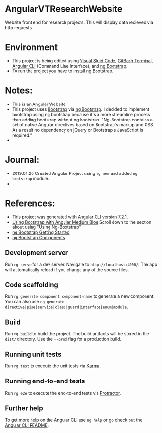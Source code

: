 # AngularVTResearchWebsite
Website front end for research projects. This will display data recieved via http requests. 

# Environment 
- This project is being edited using [Visual Stuid Code](https://code.visualstudio.com/), [GitBash Terminal](https://git-scm.com/downloads), [Angular CLI](https://cli.angular.io/) (Command Line Interface), and [ng Bootstrap](https://ng-bootstrap.github.io/#/home).
- To run the project you have to install ng Bootstrap.

# Notes: 
- This is an [Angular Website](https://angular.io/)
- This project uses [Bootstrap](https://getbootstrap.com/) via [ng Bootstrap](https://ng-bootstrap.github.io/#/home). I decided to implement bootstrap using ng bootstrap because it's a more streamline process than adding bootstrap without ng bootstrap. "Ng-Bootstrap contains a set of native Angular directives based on Bootstrap's markup and CSS. As a result no dependency on jQuery or Bootstrap's JavaScript is required."
- 

# Journal: 
- 2019.01.20 Created Angular Project using `ng new` and added `ng bootstrap` module.
- 

# References: 
- This project was generated with [Angular CLI](https://github.com/angular/angular-cli) version 7.2.1.
- [Using Bootstrap with Angular Medium Blog](https://medium.com/codingthesmartway-com-blog/using-bootstrap-with-angular-c83c3cee3f4a) Scroll down to the section about using "Using Ng-Bootstrap"
- [ng Bootstrap Getting Started](https://ng-bootstrap.github.io/#/getting-started)
- [ng Bootstrap Components](https://ng-bootstrap.github.io/#/components/accordion/examples)

## Development server

Run `ng serve` for a dev server. Navigate to `http://localhost:4200/`. The app will automatically reload if you change any of the source files.

## Code scaffolding

Run `ng generate component component-name` to generate a new component. You can also use `ng generate directive|pipe|service|class|guard|interface|enum|module`.

## Build

Run `ng build` to build the project. The build artifacts will be stored in the `dist/` directory. Use the `--prod` flag for a production build.

## Running unit tests

Run `ng test` to execute the unit tests via [Karma](https://karma-runner.github.io).

## Running end-to-end tests

Run `ng e2e` to execute the end-to-end tests via [Protractor](http://www.protractortest.org/).

## Further help

To get more help on the Angular CLI use `ng help` or go check out the [Angular CLI README](https://github.com/angular/angular-cli/blob/master/README.md).

